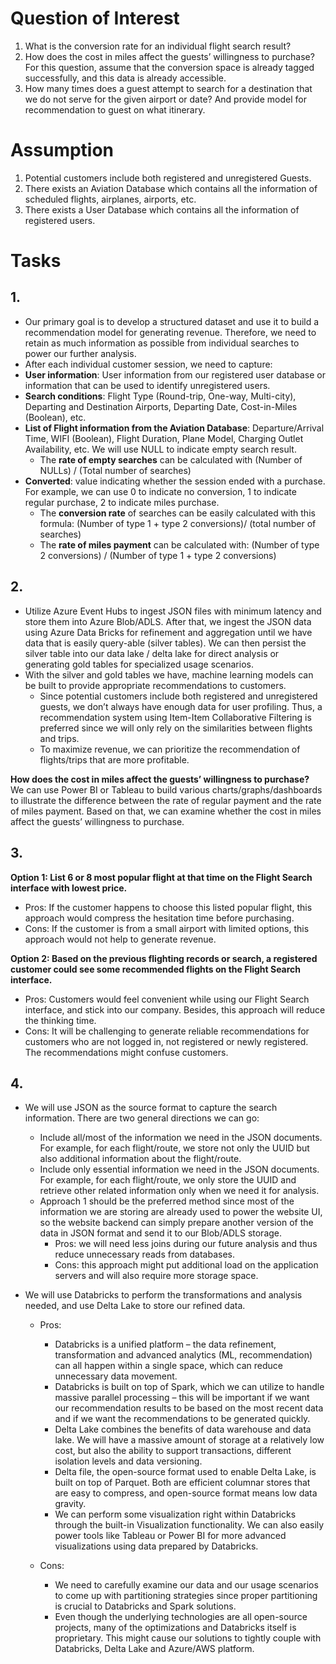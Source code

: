 # Question of Interest
1. What is the conversion rate for an individual flight search result?  
2. How does the cost in miles affect the guests’ willingness to purchase? For this question, assume that the conversion space is already tagged successfully, and this data is already accessible.  
3. How many times does a guest attempt to search for a destination that we do not serve for the given airport or date? And provide model for recommendation to guest on what itinerary.   

# Assumption

1. Potential customers include both registered and unregistered Guests.  
2. There exists an Aviation Database which contains all the information of scheduled flights, airplanes, airports, etc.  
3. There exists a User Database which contains all the information of registered users.  

# Tasks

## 1.
*	Our primary goal is to develop a structured dataset and use it to build a recommendation model for generating revenue. Therefore, we need to retain as much information as possible from individual searches to power our further analysis.
*	After each individual customer session, we need to capture:
  * **User information**: User information from our registered user database or information that can be used to identify unregistered users.
  * **Search conditions**: Flight Type (Round-trip, One-way, Multi-city), Departing and Destination Airports, Departing Date, Cost-in-Miles (Boolean), etc.
  * **List of Flight information from the Aviation Database**: Departure/Arrival Time, WIFI (Boolean), Flight Duration, Plane Model, Charging Outlet Availability, etc. We will use NULL to indicate empty search result.
    * The **rate of empty searches** can be calculated with (Number of NULLs) / (Total number of searches) 
  * **Converted**: value indicating whether the session ended with a purchase. For example, we can use 0 to indicate no conversion, 1 to indicate regular purchase, 2 to indicate miles purchase.
    * The **conversion rate** of searches can be easily calculated with this formula: (Number of type 1 + type 2 conversions)/ (total number of searches)
    * The **rate of miles payment** can be calculated with: (Number of type 2 conversions) / (Number of type 1 + type 2 conversions)

## 2.
 *	Utilize Azure Event Hubs to ingest JSON files with minimum latency and store them into Azure Blob/ADLS. After that, we ingest the JSON data using Azure Data Bricks for refinement and aggregation until we have data that is easily query-able (silver tables). We can then persist the silver table into our data lake / delta lake for direct analysis or generating gold tables for specialized usage scenarios. 
 *	With the silver and gold tables we have, machine learning models can be built to provide appropriate recommendations to customers. 
 	*	Since potential customers include both registered and unregistered guests, we don’t always have enough data for user profiling. Thus, a recommendation system using Item-Item Collaborative Filtering is preferred since we will only rely on the similarities between flights and trips.
 	*	To maximize revenue, we can prioritize the recommendation of flights/trips that are more profitable.

**How does the cost in miles affect the guests’ willingness to purchase?**  
We can use Power BI or Tableau to build various charts/graphs/dashboards to illustrate the difference between the rate of regular payment and the rate of miles payment. Based on that, we can examine whether the cost in miles affect the guests’ willingness to purchase.

## 3.
**Option 1: List 6 or 8 most popular flight at that time on the Flight Search interface with lowest price.**
* Pros: If the customer happens to choose this listed popular flight, this approach would compress the hesitation time before purchasing.
* Cons: If the customer is from a small airport with limited options, this approach would not help to generate revenue.

**Option 2: Based on the previous flighting records or search, a registered customer could see some recommended flights on the Flight Search interface.** 
* Pros: Customers would feel convenient while using our Flight Search interface, and stick into our company. Besides, this approach will reduce the thinking time.
* Cons: It will be challenging to generate reliable recommendations for customers who are not logged in, not registered or newly registered. The recommendations might confuse customers.

## 4. 
* We will use JSON as the source format to capture the search information. There are two general directions we can go:
  * Include all/most of the information we need in the JSON documents. For example, for each flight/route, we store not only the UUID but also additional information about the flight/route.
  * Include only essential information we need in the JSON documents. For example, for each flight/route, we only store the UUID and retrieve other related information only when we need it for analysis.
  * Approach 1 should be the preferred method since most of the information we are storing are already used to power the website UI, so the website backend can simply prepare another version of the data in JSON format and send it to our Blob/ADLS storage.
    * Pros: we will need less joins during our future analysis and thus reduce unnecessary reads from databases.
    * Cons: this approach might put additional load on the application servers and will also require more storage space.

* We will use Databricks to perform the transformations and analysis needed, and use Delta Lake to store our refined data. 
  * Pros: 
    * Databricks is a unified platform – the data refinement, transformation and advanced analytics (ML, recommendation) can all happen within a single space, which can reduce unnecessary data movement.
    * Databricks is built on top of Spark, which we can utilize to handle massive parallel processing – this will be important if we want our recommendation results to be based on the most recent data and if we want the recommendations to be generated quickly.
    * Delta Lake combines the benefits of data warehouse and data lake. We will have a massive amount of storage at a relatively low cost, but also the ability to support transactions, different isolation levels and data versioning.
    * Delta file, the open-source format used to enable Delta Lake, is built on top of Parquet. Both are efficient columnar stores that are easy to compress, and open-source format means low data gravity.
    * We can perform some visualization right within Databricks through the built-in Visualization functionality. We can also easily power tools like Tableau or Power BI for more advanced visualizations using data prepared by Databricks.
 
   * Cons:
     * We need to carefully examine our data and our usage scenarios to come up with partitioning strategies since proper partitioning is crucial to Databricks and Spark solutions.
     * Even though the underlying technologies are all open-source projects, many of the optimizations and Databricks itself is proprietary. This might cause our solutions to tightly couple with Databricks, Delta Lake and Azure/AWS platform.








